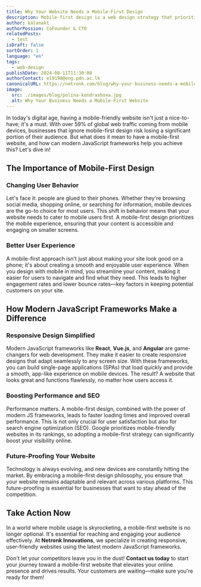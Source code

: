 ```yaml
---
title: Why Your Website Needs a Mobile-First Design
description: Mobile-first design is a web design strategy that prioritizes the mobile version of a website over the desktop version. This approach is essential for businesses that want to reach a wider audience and improve their online presence.
author: kalanakt
authorPossion: CoFounder & CTO
relatedPosts:
  - test
isDraft: false
sortOrder: 1
language: "en"
tags:
  - web-design
publishDate: 2024-08-11T11:30:00
authorContact: e19198@eng.pdn.ac.lk
canonicalURL: https://netronk.com/blog/why-your-business-needs-a-mobile-first-website
image:
  src: ./images/blog/polina-kondrashova.jpg
  alt: Why Your Business Needs a Mobile-First Website
---
```


In today&apos;s digital age, having a mobile-friendly website isn&apos;t just a nice-to-have; it&apos;s a must. With over 59% of global web traffic coming from mobile devices, businesses that ignore mobile-first design risk losing a significant portion of their audience. But what does it mean to have a mobile-first website, and how can modern JavaScript frameworks help you achieve this? Let&apos;s dive in!

## The Importance of Mobile-First Design

### Changing User Behavior

Let&apos;s face it: people are glued to their phones. Whether they&apos;re browsing social media, shopping online, or searching for information, mobile devices are the go-to choice for most users. This shift in behavior means that your website needs to cater to mobile users first. A mobile-first design prioritizes the mobile experience, ensuring that your content is accessible and engaging on smaller screens.

### Better User Experience

A mobile-first approach isn&apos;t just about making your site look good on a phone; it&apos;s about creating a smooth and enjoyable user experience. When you design with mobile in mind, you streamline your content, making it easier for users to navigate and find what they need. This leads to higher engagement rates and lower bounce rates—key factors in keeping potential customers on your site.

## How Modern JavaScript Frameworks Make a Difference

### Responsive Design Simplified

Modern JavaScript frameworks like **React**, **Vue.js**, and **Angular** are game-changers for web development. They make it easier to create responsive designs that adapt seamlessly to any screen size. With these frameworks, you can build single-page applications (SPAs) that load quickly and provide a smooth, app-like experience on mobile devices. The result? A website that looks great and functions flawlessly, no matter how users access it.

### Boosting Performance and SEO

Performance matters. A mobile-first design, combined with the power of modern JS frameworks, leads to faster loading times and improved overall performance. This is not only crucial for user satisfaction but also for search engine optimization (SEO). Google prioritizes mobile-friendly websites in its rankings, so adopting a mobile-first strategy can significantly boost your visibility online.

### Future-Proofing Your Website

Technology is always evolving, and new devices are constantly hitting the market. By embracing a mobile-first design philosophy, you ensure that your website remains adaptable and relevant across various platforms. This future-proofing is essential for businesses that want to stay ahead of the competition.

## Take Action Now

In a world where mobile usage is skyrocketing, a mobile-first website is no longer optional. It&apos;s essential for reaching and engaging your audience effectively. At **Netronk Innovations**, we specialize in creating responsive, user-friendly websites using the latest modern JavaScript frameworks.

Don&apos;t let your competitors leave you in the dust! **Contact us today** to start your journey toward a mobile-first website that elevates your online presence and drives results. Your customers are waiting—make sure you&apos;re ready for them!
